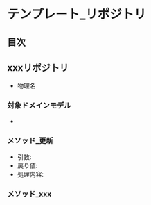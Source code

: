 # テンプレート_リポジトリ
## 目次

## xxxリポジトリ
- 物理名

### 対象ドメインモデル
- 

### メソッド_更新
- 引数: 
- 戻り値: 
- 処理内容: 

### メソッド_xxx
